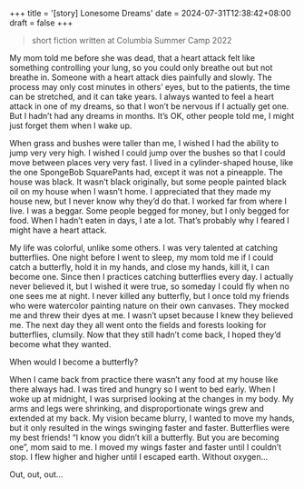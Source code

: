 +++
title = '[story] Lonesome Dreams'
date = 2024-07-31T12:38:42+08:00
draft = false
+++

> short fiction written at Columbia Summer Camp 2022

My mom told me before she was dead, that a heart attack felt like something controlling your lung, so you could only breathe out but not breathe in. Someone with a heart attack dies painfully and slowly. The process may only cost minutes in others’ eyes, but to the patients, the time can be stretched, and it can take years. I always wanted to feel a heart attack in one of my dreams, so that I won’t be nervous if I actually get one. But I hadn’t had any dreams in months. It’s OK, other people told me, I might just forget them when I wake up.
 
When grass and bushes were taller than me, I wished I had the ability to jump very very high. I wished I could jump over the bushes so that I could move between places very very fast. I lived in a cylinder-shaped house, like the one SpongeBob SquarePants had, except it was not a pineapple. The house was black. It wasn’t black originally, but some people painted black oil on my house when I wasn’t home. I appreciated that they made my house new, but I never know why they’d do that. I worked far from where I live. I was a beggar. Some people begged for money, but I only begged for food. When I hadn’t eaten in days, I ate a lot. That’s probably why I feared I might have a heart attack.
 
My life was colorful, unlike some others. I was very talented at catching butterflies. One night before I went to sleep, my mom told me if I could catch a butterfly, hold it in my hands, and close my hands, kill it, I can become one. Since then I practices catching butterflies every day. I actually never believed it, but I wished it were true, so someday I could fly when no one sees me at night. I never killed any butterfly, but I once told my friends who were watercolor painting nature on their own canvases. They mocked me and threw their dyes at me. I wasn’t upset because I knew they believed me. The next day they all went onto the fields and forests looking for butterflies, clumsily. Now that they still hadn’t come back, I hoped they’d become what they wanted.
 
When would I become a butterfly?
 
When I came back from practice there wasn’t any food at my house like there always had. I was tired and hungry so I went to bed early. When I woke up at midnight, I was surprised looking at the changes in my body. My arms and legs were shrinking, and disproportionate wings grew and extended at my back. My vision became blurry, I wanted to move my hands, but it only resulted in the wings swinging faster and faster. Butterflies were my best friends! “I know you didn’t kill a butterfly. But you are becoming one”, mom said to me. I moved my wings faster and faster until I couldn’t stop. I flew higher and higher until I escaped earth. Without oxygen…
 
Out, out, out…
